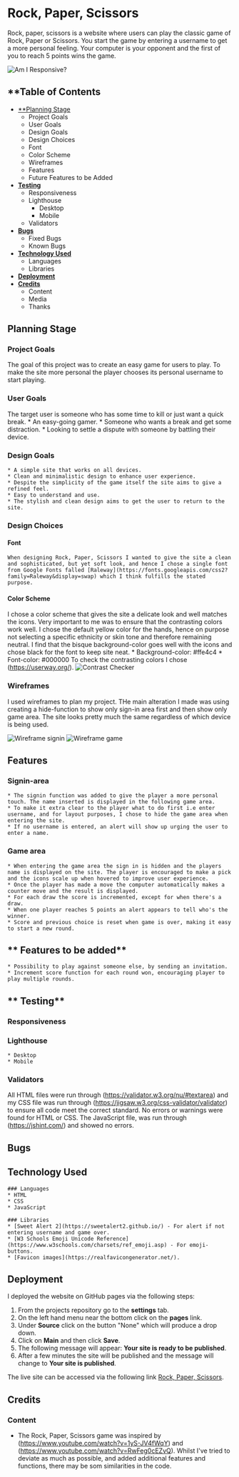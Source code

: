 # **Rock, Paper, Scissors**
Rock, paper, scissors is a website where users can play the classic game of Rock, Paper or Scissors. You start the game by entering a username to get a more personal feeling.  Your computer is your opponent and the first of you to reach 5 points wins the game. 

![Am I Responsive?](/docs/screenshots/am-i-responsive.png)

## **Table of Contents
* [**Planning Stage](#planning-stage)
    * Project Goals
    * User Goals
    * Design Goals
    * Design Choices
    * Font
    * Color Scheme
    * Wireframes 
    * Features
    * Future Features to be Added
* [**Testing**](#testing)
    * Responsiveness
    * Lighthouse
        * Desktop
        * Mobile
    * Validators
* [**Bugs**](#bugs)
    * Fixed Bugs
    * Known Bugs
* [**Technology Used**](#technology-used)
    * Languages
    * Libraries
* [**Deployment**](#deployment)
* [**Credits**](#credits)
    * Content
    * Media
    * Thanks

## **Planning Stage**

### Project Goals
The goal of this project was to create an easy game for users to play. To make the site more personal the player chooses its personal username to start playing. 

### User Goals
The target user is someone who has some time to kill or just want a quick break. 
    * An easy-going gamer. 
    * Someone who wants a break and get some distraction. 
    * Looking to settle a dispute with someone by battling their device. 

### Design Goals
    * A simple site that works on all devices. 
    * Clean and minimalistic design to enhance user experience. 
    * Despite the simplicity of the game itself the site aims to give a refined feel. 
    * Easy to understand and use. 
    * The stylish and clean design aims to get the user to return to the site. 

### Design Choices

#### Font
    When designing Rock, Paper, Scissors I wanted to give the site a clean and sophisticated, but yet soft look, and hence I chose a single font from Google Fonts falled [Raleway](https://fonts.googleapis.com/css2?family=Raleway&display=swap) which I think fulfills the stated purpose. 

#### Color Scheme
I chose a color scheme that gives the site a delicate look and well matches the icons. Very important to me was to ensure that the contrasting colors work well. I chose the default yellow color for the hands, hence on purpose not selecting a specific ethnicity or skin tone and therefore remaining neutral. I find that the bisque background-color goes well with the icons and chose black for the font to keep site neat. 
    * Background-color: #ffe4c4
    * Font-color: #000000
To check the contrasting colors I chose (https://userway.org/). 
![Contrast Checker](docs/screenshots/contrast-checker.png)

### Wireframes
I used wireframes to plan my project. THe main alteration I made was using creating a hide-function to show only sign-in area first and then show only game area. The site looks pretty much the same regardless of which device is being used. 

![Wireframe signin](docs/screenshots/wireframe-signin.png)
![Wireframe game](docs/screenshots/wireframe-game.png)

## **Features**

### Signin-area
    * The signin function was added to give the player a more personal touch. The name inserted is displayed in the following game area. 
    * To make it extra clear to the player what to do first i.e enter username, and for layout purposes, I chose to hide the game area when entering the site. 
    * If no username is entered, an alert will show up urging the user to enter a name. 

### Game area
    * When entering the game area the sign in is hidden and the players name is displayed on the site. The player is encouraged to make a pick and the icons scale up when hovered to improve user experience. 
    * Once the player has made a move the computer automatically makes a counter move and the result is displayed. 
    * For each draw the score is incremented, except for when there's a draw. 
    * When one player reaches 5 points an alert appears to tell who's the winner. 
    * Score and previous choice is reset when game is over, making it easy to start a new round. 

## ** Features to be added**
    * Possibility to play against someone else, by sending an invitation. 
    * Increment score function for each round won, encouraging player to play multiple rounds. 

## ** Testing**

### Responsiveness

### Lighthouse
    * Desktop
    * Mobile

### **Validators**
All HTML files were run through (https://validator.w3.org/nu/#textarea) and my CSS file was run through (https://jigsaw.w3.org/css-validator/validator) to ensure all code meet the correct standard. No errors or warnings were found for HTML or CSS. 
The JavaScript file, was run through (https://jshint.com/) and showed no errors. 

## **Bugs**

## **Technology Used**

    ### Languages
    * HTML
    * CSS
    * JavaScript

    ### Libraries
    * [Sweet Alert 2](https://sweetalert2.github.io/) - For alert if not entering username and game over. 
    * [W3 Schools Emoji Unicode Reference](https://www.w3schools.com/charsets/ref_emoji.asp) - For emoji-buttons. 
    * [Favicon images](https://realfavicongenerator.net/).

## **Deployment**
I deployed the website on GitHub pages via the following steps: 
1. From the projects repository go to the **settings** tab.
1. On the left hand menu near the bottom click on the **pages** link.
1. Under **Source** click on the button "None" which will produce a drop down.
1. Click on **Main** and then click **Save**.
1. The following message will appear:  **Your site is ready to be published**.
1. After a few minutes the site will be published and the message will change to **Your site is published**.

The live site can be accessed via the following link [Rock, Paper, Scissors](https://karinoldbring.github.io/rock-paper-scissors/). 

## **Credits** 

### Content 
* The Rock, Paper, Scissors game was inspired by (https://www.youtube.com/watch?v=1yS-JV4fWqY) and (https://www.youtube.com/watch?v=RwFeg0cEZvQ). Whilst I've tried to deviate as much as possible, and added additional features and functions, there may be som similarities in the code. 
